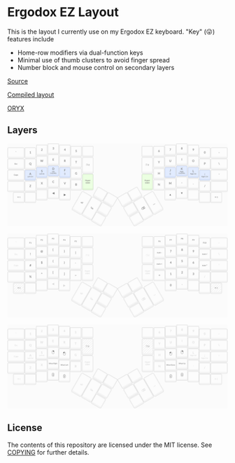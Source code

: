 Ergodox EZ Layout
=================

This is the layout I currently use on my Ergodox EZ keyboard. "Key" (😜)
features include

-   Home-row modifiers via dual-function keys
-   Minimal use of thumb clusters to avoid finger spread
-   Number block and mouse control on secondary layers

[Source](src)

[Compiled layout](gaW9a.hex)

[ORYX](https://configure.ergodox-ez.com/ergodox-ez/layouts/gaW9a/latest/0)

Layers
------

![Layer 0](layer-0.png)

![Layer 1](layer-1.png)

![Layer 2](layer-2.png)

License
-------

The contents of this repository are licensed under the MIT license. See
[COPYING](COPYING) for further details.

